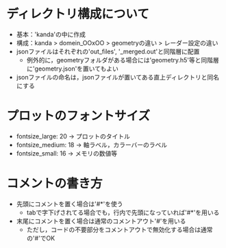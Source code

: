 # ディレクトリ構成について
- 基本：'kanda'の中に作成
- 構成：kanda > domein_OOxOO > geometryの違い > レーダー設定の違い
- jsonファイルはそれぞれの'out_files', '_merged.out'と同階層に配置
    - 例外的に，geometryフォルダがある場合には'geometry.h5'等と同階層に'geometry.json'を置いてもよい
- jsonファイルの命名は，jsonファイルが置いてある直上ディレクトリと同名にする

# プロットのフォントサイズ
- fontsize_large: 20 -> プロットのタイトル
- fontsize_medium: 18 -> 軸ラベル，カラーバーのラベル
- fontsize_small: 16 -> メモリの数値等

# コメントの書き方
- 先頭にコメントを置く場合は'#*'を使う
    - tabで字下げされてる場合でも，行内で先頭になっていれば'#*'を用いる
- 末尾にコメントを置く場合は通常のコメントアウト'#'を用いる
    - ただし，コードの不要部分をコメントアウトで無効化する場合は通常の'#'でOK